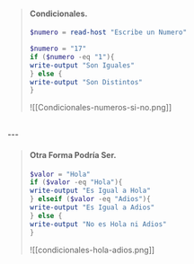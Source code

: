 > #### Condicionales.
> ``` PowerShell
>$numero = read-host "Escribe un Numero"
>
> $numero = "17"
> if ($numero -eq "1"){
> write-output "Son Iguales"
> } else {
> write-output "Son Distintos"
> }
> ```
> ![[Condicionales-numeros-si-no.png]]

<br>
---
<br>

> #### Otra Forma Podría Ser.
> ``` PowerShell
> $valor = "Hola"
> if ($valor -eq "Hola"){
> write-output "Es Igual a Hola"
> } elseif ($valor -eq "Adios"){
> write-output "Es Igual a Adios"
> } else {
> write-output "No es Hola ni Adios"
> }
> ```
> ![[condicionales-hola-adios.png]]